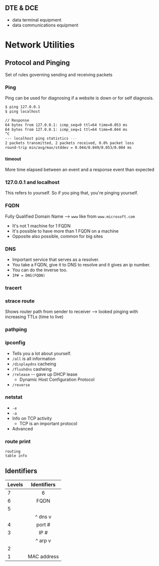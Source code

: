 ## DTE & DCE
* data terminal equipment
* data communications equipment

# Network Utilities
## Protocol and Pinging
Set of rules governing sending and receiving packets

### Ping
Ping can be used for diagnosing if a website is down or for self diagnosis.

```bash
$ ping 127.0.0.1
$ ping localhost

// Response
64 bytes from 127.0.0.1: icmp_seq=0 ttl=64 time=0.053 ms
64 bytes from 127.0.0.1: icmp_seq=1 ttl=64 time=0.044 ms
^C
--- localhost ping statistics ---
2 packets transmitted, 2 packets received, 0.0% packet loss
round-trip min/avg/max/stddev = 0.044/0.049/0.053/0.004 ms
```

#### timeout
More time elapsed between an event and a response event than expected

### 127.0.0.1 and localhost
This refers to yourself. So if you ping that, you're pinging yourself. 

### FQDN
Fully Qualified Domain Name --> `www` like from `www.microsoft.com`
* It's not 1 machine for 1 FQDN
* It's possible to have more than 1 FQDN on a machine
* Opposite also possible, common for big sites

### DNS
* Important service that serves as a resolver. 
* You take a FQDN, give it to DNS to resolve and it gives an ip number. 
* You can do the inverse too.
* `IP# = DNS(FQDN)`

### tracert 

### strace route
Shows router path from sender to receiver --> looked pinging with increasing TTLs (time to live)

### pathping

### ipconfig
* Tells you a lot about yourself. 
* `/all` is all information
* `/displaydns` cacheing
* `/flushdns` casheing
* `/release` -- gave up DHCP lease
    * Dynamic Host Configuration Protocol
* `/reverse`

### netstat
* `-e`
* `-a`
* Info on TCP activity
    * TCP is an important protocol
* Advanced

### route print
    routing
    table info

## Identifiers
| Levels | Identifiers |
| ------ | :---------: |
| 7      | 6           |
| 6      | FQDN        |
| 5      |             |
|        | ^ dns v         |
| 4      | port #      |
| 3      | IP #        |
|        | ^ arp v        |
| 2      |             |
| 1      | MAC address |

